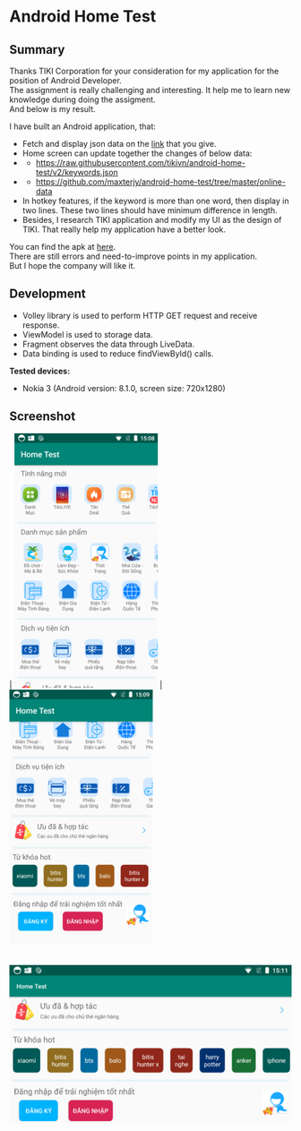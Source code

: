 # Android Home Test  

## Summary
Thanks TIKI Corporation for your consideration for my application for the position of Android Developer.  
The assignment is really challenging and interesting. It help me to learn new knowledge during doing the assigment.  
And below is my result.  
  
I have built an Android application, that:  
* Fetch and display json data on the [link](https://raw.githubusercontent.com/tikivn/android-home-test/v2/keywords.json) that you give.  
* Home screen can update together the changes of below data:  
* * https://raw.githubusercontent.com/tikivn/android-home-test/v2/keywords.json  
* * https://github.com/maxterjy/android-home-test/tree/master/online-data  
* In hotkey features, if the keyword is more than one word, then display in two lines. These two lines should have minimum difference in length.  
* Besides, I research TIKI application and modify my UI as the design of TIKI. That really help my application have a better look.  

You can find the apk at [here](https://github.com/maxterjy/android-home-test/blob/master/apk/HomeTest_v1.apk).  
There are still errors and need-to-improve points in my application.  
But I hope the company will like it.  

## Development
* Volley library is used to perform HTTP GET request and receive response.  
* ViewModel is used to storage data.  
* Fragment observes the data through LiveData.  
* Data binding is used to reduce findViewById() calls.  

**Tested devices:**
* Nokia 3 (Android version: 8.1.0, screen size: 720x1280)

## Screenshot
 | 
<img src="https://github.com/maxterjy/android-home-test/blob/master/screenshot/portrail_01.png" width="256" /> | 
<img src="https://github.com/maxterjy/android-home-test/blob/master/screenshot/portrail_02.png" width="256" />  
<br />
<br />
<img src="https://github.com/maxterjy/android-home-test/blob/master/screenshot/landscape_04.png" width="512" /> 

